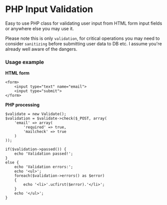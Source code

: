 # PHP Input Validation

Easy to use PHP class for validating user input from HTML form input fields or anywhere else you may use it.

Please note this is only `validation`, for critical operations you may need to consider `sanitizing` before submitting user data to DB etc. I assume you're already well aware of the dangers.

### Usage example

**HTML form**
```
<form>
    <input type="text" name="email">
    <input type="submit">
</form>
```
**PHP processing**
```
$validate = new Validate();
$validation = $validate->check($_POST, array(
    'email' => array(
        'required' => true,
        'mailcheck' => true
    )
));

if($validation->passed()) {
    echo 'Validation passed!';
}
else {
    echo 'Validation errors:';
    echo '<ul>';
    foreach($validation->errors() as $error)
    {
        echo '<li>'.ucfirst($error).'</li>';
    }
    echo '</ul>';
}
```
